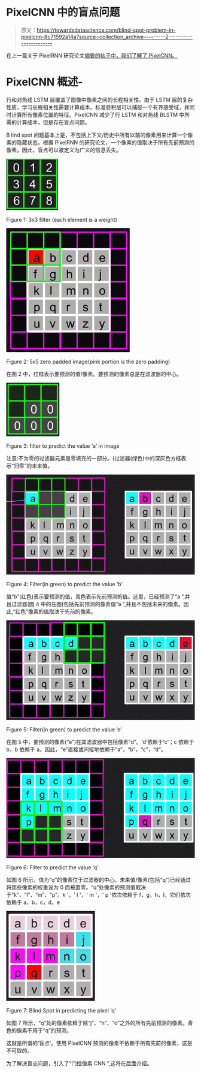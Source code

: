 # PixelCNN 中的盲点问题

> 原文：<https://towardsdatascience.com/blind-spot-problem-in-pixelcnn-8c71592a14a?source=collection_archive---------2----------------------->

在上一篇关于 PixelRNN 研究论文[摘要的帖子中，我们了解了 PixelCNN。](https://medium.com/@nehamuthiyan/summary-of-pixelrnn-by-google-deepmind-7-min-read-938d9871d6d9)

# PixelCNN 概述-

行和对角线 LSTM 层覆盖了图像中像素之间的长程相关性。由于 LSTM 层的复杂性质，学习长程相关性需要计算成本。标准卷积层可以捕捉一个有界感受域，并同时计算所有像素位置的特征。PixelCNN 减少了行 LSTM 和对角线 BLSTM 中所需的计算成本，但是存在盲点问题。

B lind spot 问题基本上是，不包括上下文/历史中所有以前的像素用来计算一个像素的隐藏状态。根据 PixelRNN 的研究论文，一个像素的值取决于所有先前预测的像素。因此，盲点可以被定义为广义的信息丢失。

![](img/67455b16e64793e2344b6bfddeea82b6.png)

Figure 1: 3x3 filter (each element is a weight)

![](img/a08a6e0a2c122fdea03a5c142a9b2126.png)

Figure 2: 5x5 zero padded image(pink portion is the zero padding)

在图 2 中，红框表示要预测的值/像素。要预测的像素总是在滤波器的中心。

![](img/e40319b730153079a2b04991ed2a61f2.png)

Figure 3: filter to predict the value ‘a’ in image

注意:不为零的过滤器元素是零填充的一部分。(过滤器(绿色)中的深灰色方框表示“归零”的未来值。

![](img/c4bb65412e2fda5dc907484a81f8ba61.png)

Figure 4: Filter(in green) to predict the value ‘b’

值“b”(红色)表示要预测的值，青色表示先前预测的值。这里，已经预测了“a ”,并且过滤器(图 4 中的左图)包括先前预测的像素值“a ”,并且不包括未来的像素。因此,“红色”像素的值取决于先前的像素。

![](img/4e2824fe3a85636574b1a637191da5c6.png)

Figure 5: Filter(in green) to predict the value ‘e’

在图 5 中，要预测的像素(“e”)在其滤波器中包括像素“d”。‘d’依赖于‘c’；c 依赖于 b，b 依赖于 a。因此，“e”直接或间接地依赖于“a”，“b”，“c”，“d”。

![](img/a42aa6e1d6c7e53903bb129d27d04502.png)

Figure 6: Filter to predict the value ‘q’

如图 6 所示，值为“q”的像素位于过滤器的中心。未来值/像素(包括“q”)已经通过将那些像素的权重设为 0 而被置零。“q”处像素的预测值取决于“k”、“l”、“m”、“p”。k '，' l '，' m '，' p '依次依赖于 f，g，h，I，它们依次依赖于 a，b，c，d，e

![](img/79d1ca7d4910e00992f3ffe61d30cbd0.png)

Figure 7: Blind Spot in predicting the pixel ‘q’

如图 7 所示，“q”处的像素依赖于除“j”、“n”、“o”之外的所有先前预测的像素。青色的像素不用于“q”的预测。

这就是所谓的‘盲点’。使用 PixelCNN 预测的像素不依赖于所有先前的像素，这是不可取的。

为了解决盲点问题，引入了“门控像素 CNN ”,这将在后面介绍。